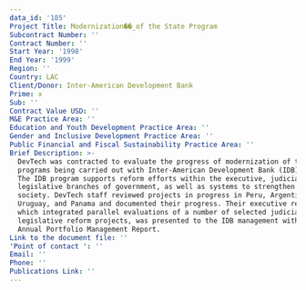 ```yaml
---
data_id: '185'
Project Title: Modernization��_of the State Program
Subcontract Number: ''
Contract Number: ''
Start Year: '1998'
End Year: '1999'
Region: ''
Country: LAC
Client/Donor: Inter-American Development Bank
Prime: x
Sub: ''
Contract Value USD: ''
M&E Practice Area: ''
Education and Youth Development Practice Area: ''
Gender and Inclusive Development Practice Area: ''
Public Financial and Fiscal Sustainability Practice Area: ''
Brief Description: >-
  DevTech was contracted to evaluate the progress of modernization of the state
  programs being carried out with Inter-American Development Bank (IDB) funds.
  The IDB program supports reform efforts within the executive, judicial, and
  legislative branches of government, as well as systems to strengthen civil
  society. DevTech staff reviewed projects in progress in Peru, Argentina,
  Uruguay, and Panama and documented their progress. Their executive report,
  which integrated parallel evaluations of a number of selected judicial and
  legislative reform projects, was presented to the IDB management with its 1998
  Annual Portfolio Management Report.
Link to the document file: ''
'Point of contact ': ''
Email: ''
Phone: ''
Publications Link: ''
---
```

